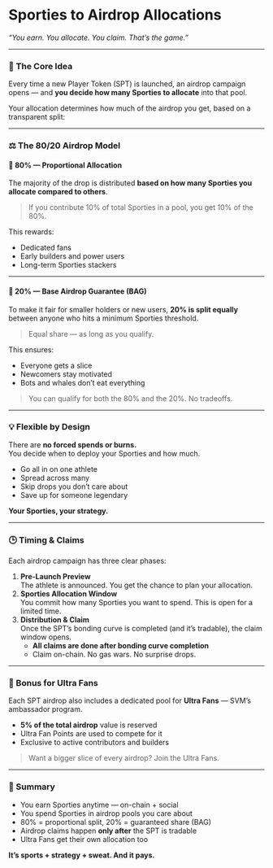 # Sporties to Airdrop Allocations

_“You earn. You allocate. You claim. That’s the game.”_

***

### 🧠 The Core Idea

Every time a new Player Token (SPT) is launched, an airdrop campaign opens — and **you decide how many Sporties to allocate** into that pool.

Your allocation determines how much of the airdrop you get, based on a transparent split:

***

### ⚖️ The 80/20 Airdrop Model

#### 🔹 80% — **Proportional Allocation**

The majority of the drop is distributed **based on how many Sporties you allocate compared to others**.

> If you contribute 10% of total Sporties in a pool, you get 10% of the 80%.

This rewards:

* Dedicated fans
* Early builders and power users
* Long-term Sporties stackers

***

#### 🔸 20% — **Base Airdrop Guarantee (BAG)**

To make it fair for smaller holders or new users, **20% is split equally** between anyone who hits a minimum Sporties threshold.

> Equal share — as long as you qualify.

This ensures:

* Everyone gets a slice
* Newcomers stay motivated
* Bots and whales don’t eat everything

> You can qualify for both the 80% and the 20%. No tradeoffs.

***

### 💡 Flexible by Design

There are **no forced spends or burns.**\
You decide when to deploy your Sporties and how much.

* Go all in on one athlete
* Spread across many
* Skip drops you don’t care about
* Save up for someone legendary

**Your Sporties, your strategy.**

***

### 🕒 Timing & Claims

Each airdrop campaign has three clear phases:

1. **Pre-Launch Preview**\
   The athlete is announced. You get the chance to plan your allocation.
2. **Sporties Allocation Window**\
   You commit how many Sporties you want to spend. This is open for a limited time.
3. **Distribution & Claim**\
   Once the SPT’s bonding curve is completed (and it’s tradable), the claim window opens.
   * **All claims are done after bonding curve completion**
   * Claim on-chain. No gas wars. No surprise drops.

***

### 🎁 Bonus for Ultra Fans

Each SPT airdrop also includes a dedicated pool for **Ultra Fans** — SVM’s ambassador program.

* **5% of the total airdrop** value is reserved
* Ultra Fan Points are used to compete for it
* Exclusive to active contributors and builders

> Want a bigger slice of every airdrop? Join the Ultra Fans.

***

### 🔁 Summary

* You earn Sporties anytime — on-chain + social
* You spend Sporties in airdrop pools you care about
* 80% = proportional split, 20% = guaranteed share (BAG)
* Airdrop claims happen **only after** the SPT is tradable
* Ultra Fans get their own allocation too

**It’s sports + strategy + sweat. And it pays.**
